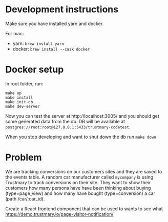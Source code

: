 # Development instructions

Make sure you have installed yarn and docker.

For mac:

- yarn: `brew install yarn`
- docker: `brew install --cask docker`

# Docker setup

In root folder, run:

```
make up
make install
make init-db
make dev-server
```

Now you can test the server at http://localhost:3005/ and you should get some generated data from the db. DB will be available at `postgres://root:root@127.0.0.1:5433/trustmary-codetest`.

When you stop developing and want to shut down the db run `make down`

# Problem

We are tracking conversions on our customers sites and they are saved to the events table. A random car manufacturer called `mycompany` is using Trustmary to track conversions on their site. They want to show their customers how many persons have have been thinking about buying (type=page_view) and how many have bought (type=conversion) a car (path /car/:car_id).

Create a React frontend component that can be used to
wants to see what https://demo.trustmary.io/page-visitor-notification/
